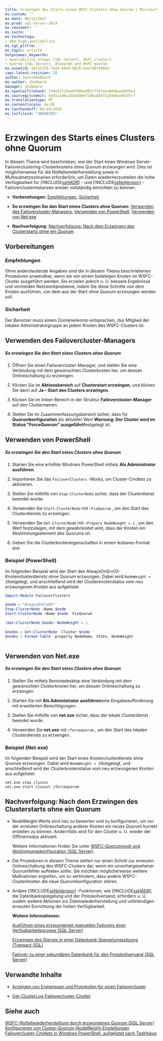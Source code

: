```yaml
---
title: Erzwingen des Starts eines WSFC-Clusters ohne Quorum | Microsoft-Dokumentation
ms.custom: ''
ms.date: 06/13/2017
ms.prod: sql-server-2014
ms.reviewer: ''
ms.suite: ''
ms.technology:
- dbe-high-availability
ms.tgt_pltfrm: ''
ms.topic: article
helpviewer_keywords:
- Availability Groups [SQL Server], WSFC clusters
- quorum [SQL Server], AlwaysOn and WSFC quorum
ms.assetid: 4a121375-7424-4444-b876-baefa8fe9015
caps.latest.revision: 20
author: JennieHubbard
ms.author: jhubbard
manager: jhubbard
ms.openlocfilehash: 728e62f2dee0766bed9277fefeea668baeb695e2
ms.sourcegitcommit: 5dd5cad0c1bbd308471d6c885f516948ad67dfcf
ms.translationtype: MT
ms.contentlocale: de-DE
ms.lasthandoff: 06/19/2018
ms.locfileid: "36050703"
---
```

# <a name="force-a-wsfc-cluster-to-start-without-a-quorum"></a>Erzwingen des Starts eines Clusters ohne Quorum
  In diesem Thema wird beschrieben, wie der Start eines Windows Server-Failoverclustering-Clusterknotens ohne Quorum erzwungen wird.  Dies ist möglicherweise für die Notfallwiederherstellung sowie in Multisubnetzszenarien erforderlich, um Daten wiederherzustellen die hohe Verfügbarkeit für [!INCLUDE[ssHADR](../../../includes/sshadr-md.md)] - und [!INCLUDE[ssNoVersion](../../../includes/ssnoversion-md.md)] -Failoverclusterinstanzen wieder vollständig einrichten zu können.  
  
-   **Vorbereitungen:**  [Empfehlungen](#Recommendations), [Sicherheit](#Security)  
  
-   **So erzwingen Sie den Start eines Clusters ohne Quorum:**  [Verwenden des Failovercluster-Managers](#FailoverClusterManagerProcedure), [Verwenden von PowerShell](#PowerShellProcedure), [Verwenden von Net.exe](#CommandPromptProcedure)  
  
-   **Nachverfolgung:**  [Nachverfolgung: Nach dem Erzwingen des Clusterstarts ohne ein Quorum](#FollowUp)  
  
##  <a name="BeforeYouBegin"></a> Vorbereitungen  
  
###  <a name="Recommendations"></a> Empfehlungen  
 Ohne anderslautende Angaben sind die in diesem Thema beschriebenen Prozeduren anwendbar, wenn sie von einem beliebigen Knoten im WSFC-Cluster ausgeführt werden.  Sie erzielen jedoch u. U. bessere Ergebnisse und vermeiden Netzwerkprobleme, indem Sie diese Schritte von dem Knoten ausführen, von dem aus der Start ohne Quorum erzwungen werden soll.  
  
###  <a name="Security"></a> Sicherheit  
 Der Benutzer muss einem Domänenkonto entsprechen, das Mitglied der lokalen Administratorgruppe an jedem Knoten des WSFC-Clusters ist.  
  
##  <a name="FailoverClusterManagerProcedure"></a> Verwenden des Failovercluster-Managers  
  
##### <a name="to-force-a-cluster-to-start-without-a-quorum"></a>So erzwingen Sie den Start eines Clusters ohne Quorum  
  
1.  Öffnen Sie einen Failovercluster-Manager, und stellen Sie eine Verbindung mit dem gewünschten Clusterknoten her, um dessen Onlineschaltung zu erzwingen.  
  
2.  Klicken Sie im **Aktionsbereich** auf **Clusterstart erzwingen**, und klicken Sie dann auf **Ja – Start des Clusters erzwingen**.  
  
3.  Klicken Sie im linken Bereich in der Struktur **Failovercluster-Manager** auf den Clusternamen.  
  
4.  Stellen Sie im Zusammenfassungsbereich sicher, dass für **Quorumkonfiguration** als aktueller Wert  **Warnung: Der Cluster wird im Status "ForceQuorum" ausgeführt**festgelegt ist.  
  
##  <a name="PowerShellProcedure"></a> Verwenden von PowerShell  
  
##### <a name="to-force-a-cluster-to-start-without-a-quorum"></a>So erzwingen Sie den Start eines Clusters ohne Quorum  
  
1.  Starten Sie eine erhöhte Windows PowerShell mittels **Als Administrator ausführen**.  
  
2.  Importieren Sie das `FailoverClusters` -Modul, um Cluster-Cmdlets zu aktivieren.  
  
3.  Stellen Sie mithilfe von `Stop-ClusterNode` sicher, dass der Clusterdienst beendet wurde.  
  
4.  Verwenden Sie `Start-ClusterNode` mit `–FixQuorum` , um den Start des Clusterdiensts zu erzwingen.  
  
5.  Verwenden Sie `Get-ClusterNode` mit `–Propery NodeWieght = 1` , um den Wert festzulegen, mit dem gewährleistet wird, dass der Knoten ein Abstimmungselement des Quorums ist.  
  
6.  Geben Sie die Clusterknoteneigenschaften in einem lesbaren Format aus.  
  
### <a name="example-powershell"></a>Beispiel (PowerShell)  
 Im folgenden Beispiel wird der Start des AlwaysOnSrv02-Knotenclusterdiensts ohne Quorum erzwungen. Dabei wird `NodeWeight = 1`festgelegt, und anschließend wird der Clusterknotenstatus vom neu erzwungenen Knoten aus aufgelistet.  
  
```powershell  
Import-Module FailoverClusters  
  
$node = "AlwaysOnSrv02"  
Stop-ClusterNode –Name $node  
Start-ClusterNode –Name $node -FixQuorum  
  
(Get-ClusterNode $node).NodeWeight = 1  
  
$nodes = Get-ClusterNode -Cluster $node  
$nodes | Format-Table -property NodeName, State, NodeWeight  
  
```  
  
##  <a name="CommandPromptProcedure"></a> Verwenden von Net.exe  
  
##### <a name="to-force-a-cluster-to-start-without-a-quorum"></a>So erzwingen Sie den Start eines Clusters ohne Quorum  
  
1.  Stellen Sie mittels Remotedesktop eine Verbindung mit dem gewünschten Clusterknoten her, um dessen Onlineschaltung zu erzwingen.  
  
2.  Starten Sie mit **Als Administrator ausführen**eine Eingabeaufforderung mit erweiterten Berechtigungen.  
  
3.  Stellen Sie mithilfe von **net.exe** sicher, dass der lokale Clusterdienst beendet wurde.  
  
4.  Verwenden Sie **net.exe** mit `/forcequorum` , um den Start des lokalen Clusterdiensts zu erzwingen.  
  
### <a name="example-netexe"></a>Beispiel (Net.exe)  
 Im folgenden Beispiel wird der Start eines Knotenclusterdiensts ohne Quorum erzwungen. Dabei wird `NodeWeight = 1`festgelegt, und anschließend wird der Clusterknotenstatus vom neu erzwungenen Knoten aus aufgelistet.  
  
```ms-dos  
net.exe stop clussvc  
net.exe start clussvc /forcequorum  
```  
  
##  <a name="FollowUp"></a> Nachverfolgung: Nach dem Erzwingen des Clusterstarts ohne ein Quorum  
  
-   NodeWeight-Werte sind neu zu bewerten und zu konfigurieren, um vor der erneuten Onlineschaltung anderer Knoten ein neues Quorum korrekt erstellen zu können. Andernfalls wird für den Cluster u. U. wieder der Offlinemodus aktiviert.  
  
     Weitere Informationen finden Sie unter [WSFC-Quorummodi und Abstimmungskonfiguration &#40;SQL Server&#41;](wsfc-quorum-modes-and-voting-configuration-sql-server.md).  
  
-   Die Prozeduren in diesem Thema stellen nur einen Schritt zur erneuten Onlineschaltung des WSFC-Clusters dar, wenn ein unvorhergesehener Quorumfehler auftreten sollte.  Sie möchten möglicherweise weitere Maßnahmen ergreifen, um zu verhindern, dass andere WSFC-Clusterknoten die neue Quorumkonfiguration stören.  
  
-   Andere [!INCLUDE[ssNoVersion](../../../includes/ssnoversion-md.md)] -Funktionen, wie [!INCLUDE[ssHADR](../../../includes/sshadr-md.md)], die Datenbankspiegelung und der Protokollversand, erfordern u. U. zudem weitere Aktionen zur Datenwiederherstellung und vollständigen erneuten Einrichtung der hohen Verfügbarkeit.  
  
     **Weitere Informationen:**  
  
     [Ausführen eines erzwungenen manuellen Failovers einer Verfügbarkeitsgruppe &#40;SQL Server&#41;](../../../database-engine/availability-groups/windows/perform-a-forced-manual-failover-of-an-availability-group-sql-server.md)  
  
     [Erzwingen des Diensts in einer Datenbank-Spiegelungssitzung &#40;Transact-SQL&#41;](../../../database-engine/database-mirroring/force-service-in-a-database-mirroring-session-transact-sql.md)  
  
     [Failover zu einer sekundären Datenbank für den Protokollversand &#40;SQL Server&#41;](../../../database-engine/log-shipping/fail-over-to-a-log-shipping-secondary-sql-server.md)  
  
##  <a name="RelatedContent"></a> Verwandte Inhalte  
  
-   [Anzeigen von Ereignissen und Protokollen für einen Failovercluster](http://technet.microsoft.com/en-us/library/cc772342\(WS.10\).aspx)  
  
-   [Get-ClusterLog-Failovercluster-Cmdlet](http://technet.microsoft.com/library/ee461045.aspx)  
  
## <a name="see-also"></a>Siehe auch  
 [WSFC-Notfallwiederherstellung durch erzwungenes Quorum &#40;SQL Server&#41;](wsfc-disaster-recovery-through-forced-quorum-sql-server.md)   
 [Konfigurieren von Cluster-Quorum-NodeWeight-Einstellungen](configure-cluster-quorum-nodeweight-settings.md)   
 [Failovercluster-Cmdlets in Windows PowerShell, aufgelistet nach Taskfokus](http://technet.microsoft.com/library/ee619761\(WS.10\).aspx)  
  
  